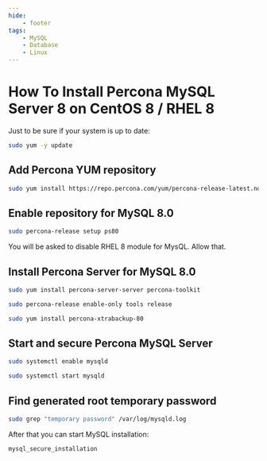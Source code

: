 ```yaml
---
hide:
    - footer
tags:
    - MySQL
    - Database
    - Linux
---
```

# How To Install Percona MySQL Server 8 on CentOS 8 / RHEL 8

Just to be sure if your system is up to date:

``` bash
sudo yum -y update
```

## Add Percona YUM repository

``` bash
sudo yum install https://repo.percona.com/yum/percona-release-latest.noarch.rpm
```

## Enable repository for MySQL 8.0

``` bash
sudo percona-release setup ps80
```

You will be asked to disable RHEL 8 module for MysQL. Allow that.

## Install Percona Server for MySQL 8.0

``` bash
sudo yum install percona-server-server percona-toolkit
```

``` bash
sudo percona-release enable-only tools release
```

``` bash
sudo yum install percona-xtrabackup-80
```

## Start and secure Percona MySQL Server

``` bash
sudo systemctl enable mysqld
```

``` bash
sudo systemctl start mysqld
```

## Find generated root temporary password

``` bash
sudo grep "temporary password" /var/log/mysqld.log
```

After that you can start MySQL installation:

``` bash
mysql_secure_installation
```
